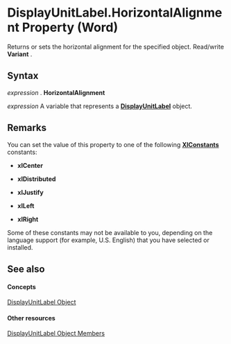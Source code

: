 
# DisplayUnitLabel.HorizontalAlignment Property (Word)

Returns or sets the horizontal alignment for the specified object. Read/write  **Variant** .


## Syntax

 _expression_ . **HorizontalAlignment**

 _expression_ A variable that represents a **[DisplayUnitLabel](9b028f6c-fd66-f767-f3d1-09de0fbdc148.md)** object.


## Remarks

You can set the value of this property to one of the following  **[XlConstants](90d5b59c-8fa6-171c-4f77-01536bc9a1d3.md)** constants:


-  **xlCenter**
    
-  **xlDistributed**
    
-  **xlJustify**
    
-  **xlLeft**
    
-  **xlRight**
    


Some of these constants may not be available to you, depending on the language support (for example, U.S. English) that you have selected or installed.


## See also


#### Concepts


[DisplayUnitLabel Object](9b028f6c-fd66-f767-f3d1-09de0fbdc148.md)
#### Other resources


[DisplayUnitLabel Object Members](6fd34a78-c1c8-f7ea-b104-cd674d0ff99f.md)
